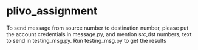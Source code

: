 # plivo_assignment
To send message from source number to destination number,
please put the account credentials in message.py, and
mention src,dst numbers, text to send in testing_msg.py.
Run testing_msg.py to get the results
